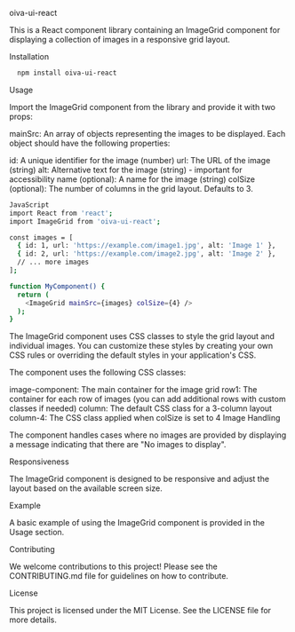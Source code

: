 

oiva-ui-react

This is a React component library containing an ImageGrid component for displaying a collection of images in a responsive grid layout.

Installation

```bash
  npm install oiva-ui-react
```
Usage

Import the ImageGrid component from the library and provide it with two props:

mainSrc: An array of objects representing the images to be displayed. Each object should have the following properties:

id: A unique identifier for the image (number)
url: The URL of the image (string)
alt: Alternative text for the image (string) - important for accessibility
name (optional): A name for the image (string)
colSize (optional): The number of columns in the grid layout. Defaults to 3.
```bash
JavaScript
import React from 'react';
import ImageGrid from 'oiva-ui-react';

const images = [
  { id: 1, url: 'https://example.com/image1.jpg', alt: 'Image 1' },
  { id: 2, url: 'https://example.com/image2.jpg', alt: 'Image 2' },
  // ... more images
];

function MyComponent() {
  return (
    <ImageGrid mainSrc={images} colSize={4} />
  );
}
```
The ImageGrid component uses CSS classes to style the grid layout and individual images. You can customize these styles by creating your own CSS rules or overriding the default styles in your application's CSS.

The component uses the following CSS classes:

image-component: The main container for the image grid
row1: The container for each row of images (you can add additional rows with custom classes if needed)
column: The default CSS class for a 3-column layout
column-4: The CSS class applied when colSize is set to 4
Image Handling

The component handles cases where no images are provided by displaying a message indicating that there are "No images to display".

Responsiveness

The ImageGrid component is designed to be responsive and adjust the layout based on the available screen size.

Example

A basic example of using the ImageGrid component is provided in the Usage section.

Contributing

We welcome contributions to this project! Please see the CONTRIBUTING.md file for guidelines on how to contribute.

License

This project is licensed under the MIT License. See the LICENSE file for more details.
